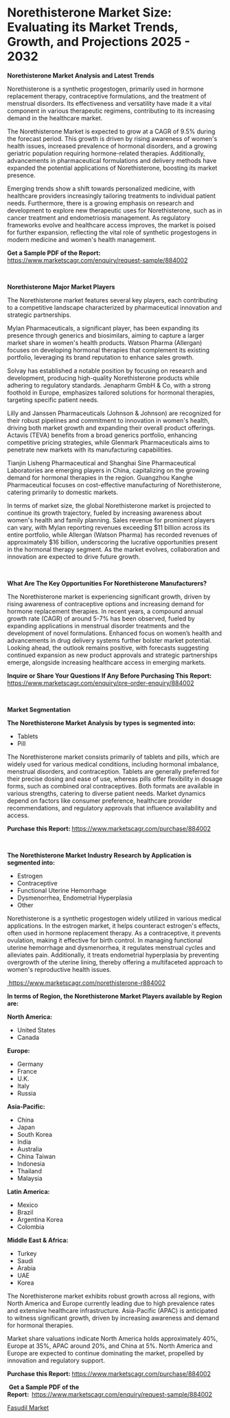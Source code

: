 <p><h1>Norethisterone Market Size: Evaluating its Market Trends, Growth, and Projections 2025 - 2032</h1></p><p><strong>Norethisterone Market Analysis and Latest Trends</strong></p>
<p><p>Norethisterone is a synthetic progestogen, primarily used in hormone replacement therapy, contraceptive formulations, and the treatment of menstrual disorders. Its effectiveness and versatility have made it a vital component in various therapeutic regimens, contributing to its increasing demand in the healthcare market.</p><p>The Norethisterone Market is expected to grow at a CAGR of 9.5% during the forecast period. This growth is driven by rising awareness of women's health issues, increased prevalence of hormonal disorders, and a growing geriatric population requiring hormone-related therapies. Additionally, advancements in pharmaceutical formulations and delivery methods have expanded the potential applications of Norethisterone, boosting its market presence.</p><p>Emerging trends show a shift towards personalized medicine, with healthcare providers increasingly tailoring treatments to individual patient needs. Furthermore, there is a growing emphasis on research and development to explore new therapeutic uses for Norethisterone, such as in cancer treatment and endometriosis management. As regulatory frameworks evolve and healthcare access improves, the market is poised for further expansion, reflecting the vital role of synthetic progestogens in modern medicine and women's health management.</p></p>
<p><strong>Get a Sample PDF of the Report:&nbsp;</strong> <a href="https://www.marketscagr.com/enquiry/request-sample/884002?utm_campaign=3208&utm_medium=2&utm_source=Github&utm_content=ia&utm_term=08032025&utm_id=norethisterone">https://www.marketscagr.com/enquiry/request-sample/884002</a></p>
<p>&nbsp;</p>
<p><strong>Norethisterone Major Market Players</strong></p>
<p><p>The Norethisterone market features several key players, each contributing to a competitive landscape characterized by pharmaceutical innovation and strategic partnerships.</p><p>Mylan Pharmaceuticals, a significant player, has been expanding its presence through generics and biosimilars, aiming to capture a larger market share in women's health products. Watson Pharma (Allergan) focuses on developing hormonal therapies that complement its existing portfolio, leveraging its brand reputation to enhance sales growth.</p><p>Solvay has established a notable position by focusing on research and development, producing high-quality Norethisterone products while adhering to regulatory standards. Jenapharm GmbH & Co, with a strong foothold in Europe, emphasizes tailored solutions for hormonal therapies, targeting specific patient needs.</p><p>Lilly and Janssen Pharmaceuticals (Johnson & Johnson) are recognized for their robust pipelines and commitment to innovation in women's health, driving both market growth and expanding their overall product offerings. Actavis (TEVA) benefits from a broad generics portfolio, enhancing competitive pricing strategies, while Glenmark Pharmaceuticals aims to penetrate new markets with its manufacturing capabilities.</p><p>Tianjin Lisheng Pharmaceutical and Shanghai Sine Pharmaceutical Laboratories are emerging players in China, capitalizing on the growing demand for hormonal therapies in the region. Guangzhou Kanghe Pharmaceutical focuses on cost-effective manufacturing of Norethisterone, catering primarily to domestic markets.</p><p>In terms of market size, the global Norethisterone market is projected to continue its growth trajectory, fueled by increasing awareness about women's health and family planning. Sales revenue for prominent players can vary, with Mylan reporting revenues exceeding $11 billion across its entire portfolio, while Allergan (Watson Pharma) has recorded revenues of approximately $16 billion, underscoring the lucrative opportunities present in the hormonal therapy segment. As the market evolves, collaboration and innovation are expected to drive future growth.</p></p>
<p>&nbsp;</p>
<p><strong>What Are The Key Opportunities For Norethisterone Manufacturers?</strong></p>
<p><p>The Norethisterone market is experiencing significant growth, driven by rising awareness of contraceptive options and increasing demand for hormone replacement therapies. In recent years, a compound annual growth rate (CAGR) of around 5-7% has been observed, fueled by expanding applications in menstrual disorder treatments and the development of novel formulations. Enhanced focus on women’s health and advancements in drug delivery systems further bolster market potential. Looking ahead, the outlook remains positive, with forecasts suggesting continued expansion as new product approvals and strategic partnerships emerge, alongside increasing healthcare access in emerging markets.</p></p>
<p><strong>Inquire or Share Your Questions If Any Before Purchasing This Report:</strong> <a href="https://www.marketscagr.com/enquiry/pre-order-enquiry/884002?utm_campaign=3208&utm_medium=2&utm_source=Github&utm_content=ia&utm_term=08032025&utm_id=norethisterone">https://www.marketscagr.com/enquiry/pre-order-enquiry/884002</a></p>
<p>&nbsp;</p>
<p><strong>Market Segmentation</strong></p>
<p><strong>The Norethisterone Market Analysis by types is segmented into:</strong></p>
<p><ul><li>Tablets</li><li>Pill</li></ul></p>
<p><p>The Norethisterone market consists primarily of tablets and pills, which are widely used for various medical conditions, including hormonal imbalance, menstrual disorders, and contraception. Tablets are generally preferred for their precise dosing and ease of use, whereas pills offer flexibility in dosage forms, such as combined oral contraceptives. Both formats are available in various strengths, catering to diverse patient needs. Market dynamics depend on factors like consumer preference, healthcare provider recommendations, and regulatory approvals that influence availability and access.</p></p>
<p><strong>Purchase this Report:&nbsp;</strong><a href="https://www.marketscagr.com/purchase/884002?utm_campaign=3208&utm_medium=2&utm_source=Github&utm_content=ia&utm_term=08032025&utm_id=norethisterone">https://www.marketscagr.com/purchase/884002</a></p>
<p>&nbsp;</p>
<p><strong>The Norethisterone Market Industry Research by Application is segmented into:</strong></p>
<p><ul><li>Estrogen</li><li>Contraceptive</li><li>Functional Uterine Hemorrhage</li><li>Dysmenorrhea, Endometrial Hyperplasia</li><li>Other</li></ul></p>
<p><p>Norethisterone is a synthetic progestogen widely utilized in various medical applications. In the estrogen market, it helps counteract estrogen's effects, often used in hormone replacement therapy. As a contraceptive, it prevents ovulation, making it effective for birth control. In managing functional uterine hemorrhage and dysmenorrhea, it regulates menstrual cycles and alleviates pain. Additionally, it treats endometrial hyperplasia by preventing overgrowth of the uterine lining, thereby offering a multifaceted approach to women's reproductive health issues.</p></p>
<p><a href="https://www.marketscagr.com/norethisterone-r884002?utm_campaign=3208&utm_medium=2&utm_source=Github&utm_content=ia&utm_term=08032025&utm_id=norethisterone">&nbsp;https://www.marketscagr.com/norethisterone-r884002</a></p>
<p><strong>In terms of Region, the Norethisterone Market Players available by Region are:</strong></p>
<p>
    <p> <strong> North America: </strong>
        <ul>
            <li>United States</li>
            <li>Canada</li>
        </ul>
        </p> 
    <p> <strong> Europe: </strong>
        <ul>
            <li>Germany</li>
            <li>France</li>
            <li>U.K.</li>
            <li>Italy</li>
            <li>Russia</li>
        </ul>
        </p> 
    <p> <strong> Asia-Pacific: </strong>
        <ul>
            <li>China</li>
            <li>Japan</li>
            <li>South Korea</li>
            <li>India</li>
            <li>Australia</li>
            <li>China Taiwan</li>
            <li>Indonesia</li>
            <li>Thailand</li>
            <li>Malaysia</li>
        </ul>
        </p> 
    <p> <strong> Latin America: </strong>
        <ul>
            <li>Mexico</li>
            <li>Brazil</li>
            <li>Argentina Korea</li>
            <li>Colombia</li>
        </ul>
        </p> 
    <p> <strong> Middle East & Africa: </strong>
        <ul>
            <li>Turkey</li>
            <li>Saudi</li>
            <li>Arabia</li>
            <li>UAE</li>
            <li>Korea</li>
        </ul>
    </p>
    </p>
<p><p>The Norethisterone market exhibits robust growth across all regions, with North America and Europe currently leading due to high prevalence rates and extensive healthcare infrastructure. Asia-Pacific (APAC) is anticipated to witness significant growth, driven by increasing awareness and demand for hormonal therapies. </p><p>Market share valuations indicate North America holds approximately 40%, Europe at 35%, APAC around 20%, and China at 5%. North America and Europe are expected to continue dominating the market, propelled by innovation and regulatory support.</p></p>
<p><strong>Purchase this Report: </strong><a href="https://www.marketscagr.com/purchase/884002?utm_campaign=3208&utm_medium=2&utm_source=Github&utm_content=ia&utm_term=08032025&utm_id=norethisterone">https://www.marketscagr.com/purchase/884002</a></p>
<p>&nbsp;<strong>Get a Sample PDF of the Report:&nbsp;&nbsp;</strong><a href="https://www.marketscagr.com/enquiry/request-sample/884002?utm_campaign=3208&utm_medium=2&utm_source=Github&utm_content=ia&utm_term=08032025&utm_id=norethisterone">https://www.marketscagr.com/enquiry/request-sample/884002</a></p>
<p><strong></strong></p>
<p><p><a href="https://github.com/ziwersekos/Market-Research-Report-List-1/blob/main/fasudil-market.md?utm_campaign=3208&utm_medium=2&utm_source=Github&utm_content=ia&utm_term=08032025&utm_id=norethisterone">Fasudil Market</a></p></p>